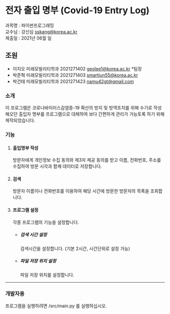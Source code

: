 # 전자 출입 명부 (Covid-19 Entry Log)

과목명 : 파이썬프로그래밍\
교수님 : 강신심 <sskang@korea.ac.kr>\
제출일 : 2021년 06월 일

## 조원

- 이지오 미래모빌리티학과 2021271402 <geolee1@korea.ac.kr> \*팀장
- 박준혁 미래모빌리티학과 2021271403 <smartjun55@korea.ac.kr>
- 박건태 미래모빌리티학과 2021271423 <namu42gt@gmail.com>

### 소개

이 프로그램은 코로나바이러스감염증-19 확산의 방지 및 방역조치를 위해 수기로 작성해오던 출입자 명부를 프로그램으로 대체하여 보다 간편하게 관리가 가능토록 하기 위해 제작되었습니다.

### 기능

1. #### 출입명부 작성
   방문자에게 개인정보 수집 동의와 제3자 제공 동의를 받고 이름, 전화번호, 주소를 수집하여 방문 시각과 함께 데이터로 저장합니다.
2. #### 검색
   방문자 이름이나 전화번호를 이용하여 해당 시간에 방문한 방문자의 목록을 조회합니다.
3. #### 프로그램 설정
   각종 프로그램의 기능을 설정합니다.
   - ##### 검색 시간 설정
     검색시간을 설정합니다. (기본 2시간, 시간단위로 설정 가능)
   - ##### 파일 저장 위치 설정
     파일 저장 위치를 설정합니다.

---

### 개발자용

프로그램을 실행하려면 /src/main.py 를 실행하십시오.
